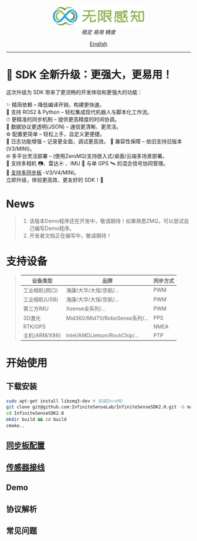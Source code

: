 <p align="center">
<img  style="width:50%;"  alt="Logo" src="assets/main_logo.png">
<br>
<em>稳定 易用 精度</em>
<br>
</p>
<p align="center">
<a href="README_EN.md">English</a>
</p>

---

# 🚀 SDK 全新升级：更强大，更易用！

这次升级为 SDK 带来了更流畅的开发体验和更强大的功能：

✨ 精简依赖 – 降低编译开销，构建更快速。  
🤖 支持 ROS2 & Python – 轻松集成现代机器人与脚本化工作流。  
⏱ 更精准的同步机制 – 提供更高精度的时间协调。  
📡 数据协议更透明(JSON) – 通信更清晰、更灵活。  
⚙️ 配置更简单 – 轻松上手，自定义更便捷。  
📜 日志功能增强 – 记录更全面，调试更高效。
🔄 兼容性保障 – 依旧支持旧版本(V3/MINI)。  
🌐 多平台灵活部署 – (使用ZeroMQ)支持嵌入式/桌面/云端多场景部署。  
🔗 支持多相机 📷、雷达⦿ 、IMU 🧭 与单 GPS 🛰 的混合信号协同管理。  
🧩 [支持多同步板](./assets/board_introduction.md) -V3/V4/MINI。  
立即升级，体验更高效、更友好的 SDK！🚀

# News
>1. 该版本Demo程序还在开发中，敬请期待！如果熟悉ZMQ，可以尝试自己编写Demo程序。
>2. 开发者文档正在编写中，敬请期待！
# 支持设备

>| 设备类型        | 品牌                          |同步方式 |
>|-------------|-----------------------------|--------|
>| 工业相机(网口)    | 海康/大华/大恒/京航/...             | PWM    |
>| 工业相机(USB)   | 海康/大华/大恒/京航/...             | PWM    |
>| 第三方IMU      | Xsense全系列/...               | PWM    |
>| 3D激光        | Mid360/Mid70/RoboSense系列/... | PPS   |
>| RTK/GPS     |                           | NMEA   |
>| 主机(ARM/X86) | Intel/AMD/Jetson/RockChip/... | PTP    |

# 开始使用
## 下载安装
```bash
sudo apt-get install libzmq3-dev # 安装ZeroMQ
git clone git@github.com:InfiniteSenseLab/InfiniteSenseSDK2.0.git -b main
cd InfiniteSenseSDK2.0
mkdir build && cd build
cmake..
```
## [同步板配置](./assets/board_config.md)
## [传感器接线](./assets/connection_config.md)
## Demo
## 协议解析
## 常见问题
